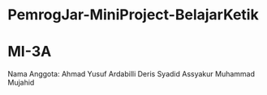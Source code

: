 # PemrogJar-MiniProject-BelajarKetik
# MI-3A
Nama Anggota: 
 Ahmad Yusuf Ardabilli
 Deris Syadid Assyakur
 Muhammad Mujahid
